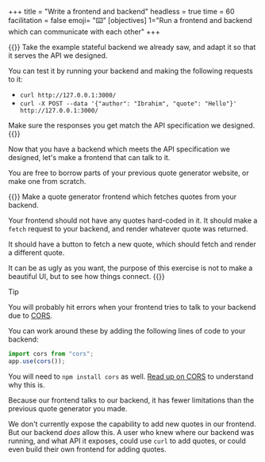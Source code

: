 +++
title = "Write a frontend and backend"
headless = true
time = 60
facilitation = false
emoji= "⌨️"
[objectives]
    1="Run a frontend and backend which can communicate with each other"
+++

{{<note type="Exercise">}}
Take the example stateful backend we already saw, and adapt it so that it serves the API we designed.

You can test it by running your backend and making the following requests to it:

* `curl http://127.0.0.1:3000/`
* `curl -X POST --data '{"author": "Ibrahim", "quote": "Hello"}' http://127.0.0.1:3000/`

Make sure the responses you get match the API specification we designed.
{{</note>}}

Now that you have a backend which meets the API specification we designed, let's make a frontend that can talk to it.

You are free to borrow parts of your previous quote generator website, or make one from scratch.

{{<note type="Exercise">}}
Make a quote generator frontend which fetches quotes from your backend.

Your frontend should not have any quotes hard-coded in it. It should make a `fetch` request to your backend, and render whatever quote was returned.

It should have a button to fetch a new quote, which should fetch and render a different quote.

It can be as ugly as you want, the purpose of this exercise is not to make a beautiful UI, but to see how things connect.
{{</note>}}

> [!TIP]
> You will probably hit errors when your frontend tries to talk to your backend due to [CORS](https://developer.mozilla.org/en-US/docs/Web/HTTP/CORS).
>
> You can work around these by adding the following lines of code to your backend:
> ```js
> import cors from "cors";
> app.use(cors());
> ```
>
> You will need to `npm install cors` as well. [Read up on CORS](https://developer.mozilla.org/en-US/docs/Web/HTTP/CORS) to understand why this is.

Because our frontend talks to our backend, it has fewer limitations than the previous quote generator you made.

We don't currently expose the capability to add new quotes in our frontend. But our backend _does_ allow this. A user who knew where our backend was running, and what API it exposes, could use `curl` to add quotes, or could even build their own frontend for adding quotes.
